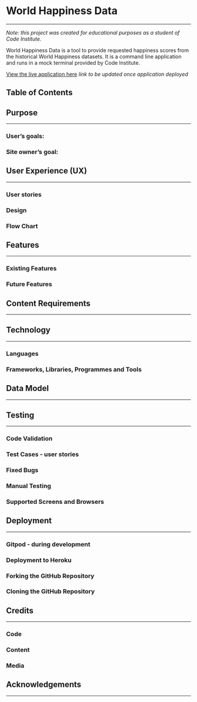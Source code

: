 # World Happiness Data
---
*Note: this project was created for educational purposes as a student of Code Institute.*

World Happiness Data is a tool to provide requested happiness scores from the historical World Happiness datasets. It is a command line application and runs in a mock terminal provided by Code Institute.

[View the live application here](#) *link to be updated once application deployed*

## Table of Contents

## Purpose
---
### User’s goals:
### Site owner’s goal:

## User Experience (UX)
---
### User stories
### Design
### Flow Chart

## Features
---
### Existing Features
### Future Features

## Content Requirements
---

## Technology
---
### Languages
### Frameworks, Libraries, Programmes and Tools

## Data Model
---

## Testing
---
### Code Validation
### Test Cases - user stories
### Fixed Bugs
### Manual Testing
### Supported Screens and Browsers

## Deployment
---
### Gitpod - during development
### Deployment to Heroku
### Forking the GitHub Repository
### Cloning the GitHub Repository

## Credits
---
### Code
### Content
### Media

## Acknowledgements
---
